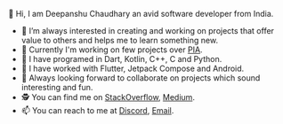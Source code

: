 👋 Hi, I am Deepanshu Chaudhary an avid software developer from India.

- 👀 I’m always interested in creating and working on projects that offer value to others and helps me to learn something new.
- 🌱 Currently I'm working on few projects over [PIA](https://github.com/PureInfoApps).
- 🦾 I have programed in Dart, Kotlin, C++, C and Python.
- 🦍 I have worked with Flutter, Jetpack Compose and Android.
- 💞️ Always looking forward to collaborate on projects which sound interesting and fun.
- 🕵️ You can find me on [StackOverflow](https://stackoverflow.com/users/15199864/deepanshu), [Medium](https://medium.com/@deepanshuc2141).
- 📫 You can reach to me at [Discord](https://discordapp.com/users/546260843902271515/), [Email](mailto:0qs8e9yn@duck.com?subject=[GitHub]).

<!---
chaudharydeepanshu/chaudharydeepanshu is a ✨ special ✨ repository because its `README.md` (this file) appears on your GitHub profile.
You can click the Preview link to take a look at your changes.
--->
